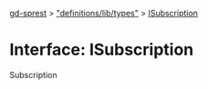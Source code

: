 [gd-sprest](../README.md) > ["definitions/lib/types"](../modules/_definitions_lib_types_.md) > [ISubscription](../interfaces/_definitions_lib_types_.isubscription.md)



# Interface: ISubscription


Subscription


